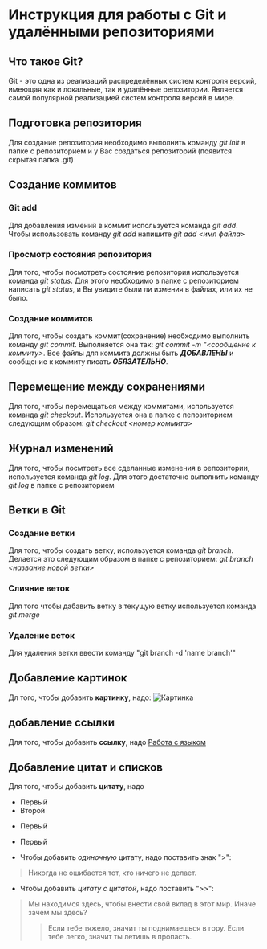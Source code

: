 # Инструкция для работы с Git и удалёнными репозиториями

## Что такое Git?
Git - это одна из реализаций распределённых систем контроля версий, имеющая как и локальные, так и удалённые репозитории. Является самой популярной реализацией систем контроля версий в мире.

## Подготовка репозитория
Для создание репозитория необходимо выполнить команду *git init*  в папке с репозиторием и у Вас создаться репозиторий (появится скрытая папка .git)

## Создание коммитов

### Git add
Для добавления измений в коммит используется команда *git add*. Чтобы использовать команду *git add* напишите *git add <имя файла>*

### Просмотр состояния репозитория
Для того, чтобы посмотреть состояние репозитория используется команда *git status*. Для этого необходимо в папке с репозиторием написать *git status*, и Вы увидите были ли измения в файлах, или их не было.

### Создание коммитов
Для того, чтобы создать коммит(сохранение) необходимо выполнить команду *git commit*. Выполняется она так: *git commit -m "<сообщение к коммиту>*. Все файлы для коммита должны быть ***ДОБАВЛЕНЫ*** и сообщение к коммиту писать ***ОБЯЗАТЕЛЬНО***.

## Перемещение между сохранениями
Для того, чтобы перемещаться между коммитами, используется команда *git checkout*. Используется она в папке с пепозиторием следующим образом: *git checkout <номер коммита>*

## Журнал изменений
Для того, чтобы посмтреть все сделанные изменения в репозитории, используется команда *git log*. Для этого достаточно выполнить команду *git log* в папке с репозиторием

## Ветки в Git

### Создание ветки

Для того, чтобы создать ветку, используется команда *git branch*. Делается это следующим образом в папке с репозиторием: *git branch <название новой ветки>*

### Слияние веток

Для того чтобы дабавить ветку в текущую ветку используется команда *git merge <name branch>*

### Удаление веток
Для удаления ветки ввести команду "git branch -d 'name branch'"

## Добавление картинок
Дл того, чтобы добавить **картинку**, надо:
![Картинка](https://funart.pro/uploads/posts/2021-04/1618501786_16-funart_pro-p-oboi-fon-krasivie-arti-16.jpg)

## добавление ссылки
Для того, чтобы добавить **ссылку**, надо
[Работа с языком](https://lifehacker.ru/chto-takoe-markdown/)

## Добавление цитат и списков
Для того, чтобы добавить **цитату**, надо
* Первый
* Второй
- Первый
+ Первый

* Чтобы добавить *одиночную* цитату, надо поставить знак ">":
>Никогда не ошибается тот, кто ничего не делает.

* Чтобы добавить *цитату с цитатой*, надо поставить ">>":
>Мы находимся здесь, чтобы внести свой вклад в этот мир. Иначе зачем мы здесь?
>>Если тебе тяжело, значит ты поднимаешься в гору. Если тебе легко, значит ты летишь в пропасть.